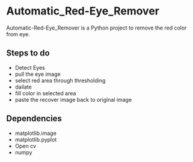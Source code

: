 # Automatic_Red-Eye_Remover
Automatic-Red-Eye_Remover is a Python project to remove the red color from eye.

## Steps to do
- Detect Eyes
- pull the eye image
- select red area through thresholding
- dailate
- fill color in selected area
- paste the recover image back to original image

## Dependencies
- matplotlib.image
- matplotlib.pyplot
- Open cv
- numpy

